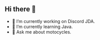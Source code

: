 ## Hi there 👋

- 🔭 I’m currently working on Discord JDA.
- 🌱 I’m currently learning Java.
- 💬 Ask me about motocycles.
